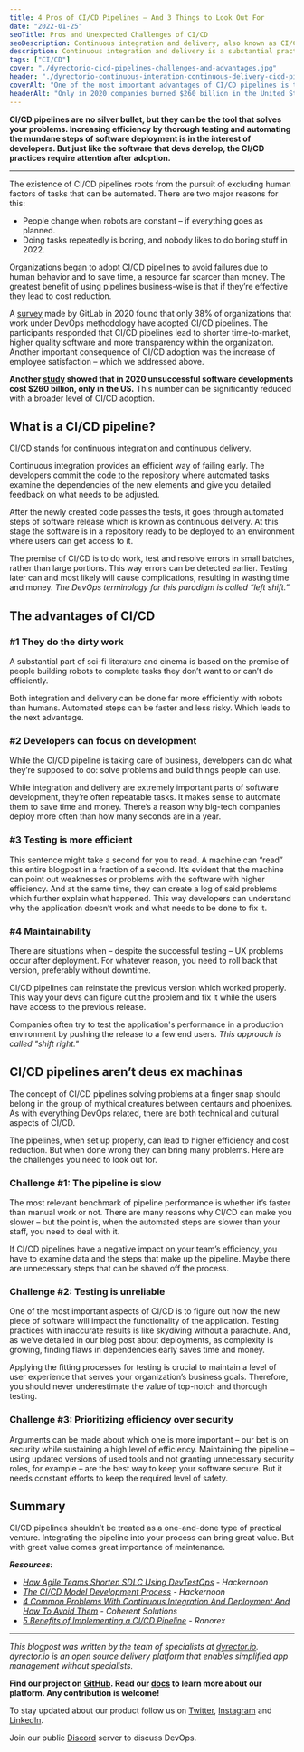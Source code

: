 ```yaml
---
title: 4 Pros of CI/CD Pipelines – And 3 Things to Look Out For 
date: "2022-01-25"
seoTitle: Pros and Unexpected Challenges of CI/CD
seoDescription: Continuous integration and delivery, also known as CI/CD can boost your teams efficiency while reducing money. But it's not a one-and-done solution.
description: Continuous integration and delivery is a substantial practice of DevOps methodology, even though only 38% of companies working under it have adopted CI/CD pipelines by 2020. Find out how it impacts efficiency and what challenges it may bring.
tags: ["CI/CD"]
cover: "./dyrectorio-cicd-pipelines-challenges-and-advantages.jpg"
header: "./dyrectorio-continuous-interation-continuous-delivery-cicd-pipelines.jpg"
coverAlt: "One of the most important advantages of CI/CD pipelines is that developers can focus on development instead of testing and deployment."
headerAlt: "Only in 2020 companies burned $260 billion in the United States due to unsuccessful development. Continuous integration and continuous delivery can decrease that number."
---
```


**CI/CD pipelines are no silver bullet, but they can be the tool that solves your problems. Increasing efficiency by thorough testing and automating the mundane steps of software deployment is in the interest of developers. But just like the software that devs develop, the CI/CD practices require attention after adoption.**

---

The existence of CI/CD pipelines roots from the pursuit of excluding human factors of tasks that can be automated. There are two major reasons for this: 

 - People change when robots are constant – if everything goes as planned. 
 - Doing tasks repeatedly is boring, and nobody likes to do boring stuff in 2022. 

Organizations began to adopt CI/CD pipelines to avoid failures due to human behavior and to save time, a resource far scarcer than money. The greatest benefit of using pipelines business-wise is that if they’re effective they lead to cost reduction.

A [survey](https://www.zdnet.com/article/gitlabs-take-on-the-current-state-of-devops/) made by GitLab in 2020 found that only 38% of organizations that work under DevOps methodology have adopted CI/CD pipelines. The participants responded that CI/CD pipelines lead to shorter time-to-market, higher quality software and more transparency within the organization. Another important consequence of CI/CD adoption was the increase of employee satisfaction – which we addressed above.

**Another [study](https://www.theee.ai/2021/01/06/6838-poor-software-quality-cost-the-usd-2-08-tn-in-2020/) showed that in 2020 unsuccessful software developments cost $260 billion, only in the US.** This number can be significantly reduced with a broader level of CI/CD adoption. 

## What is a CI/CD pipeline? 

CI/CD stands for continuous integration and continuous delivery. 

Continuous integration provides an efficient way of failing early. The developers commit the code to the repository where automated tasks examine the dependencies of the new elements and give you detailed feedback on what needs to be adjusted. 

After the newly created code passes the tests, it goes through automated steps of software release which is known as continuous delivery. At this stage the software is in a repository ready to be deployed to an environment where users can get access to it. 

The premise of CI/CD is to do work, test and resolve errors in small batches, rather than large portions. This way errors can be detected earlier. Testing later can and most likely will cause complications, resulting in wasting time and money. *The DevOps terminology for this paradigm is called “left shift.”*

## The advantages of CI/CD 

### #1 They do the dirty work 

A substantial part of sci-fi literature and cinema is based on the premise of people building robots to complete tasks they don’t want to or can’t do efficiently. 

Both integration and delivery can be done far more efficiently with robots than humans. Automated steps can be faster and less risky. Which leads to the next advantage. 

### #2 Developers can focus on development 

While the CI/CD pipeline is taking care of business, developers can do what they’re supposed to do: solve problems and build things people can use. 

While integration and delivery are extremely important parts of software development, they’re often repeatable tasks. It makes sense to automate them to save time and money. There’s a reason why big-tech companies deploy more often than how many seconds are in a year.

### #3 Testing is more efficient 

This sentence might take a second for you to read. A machine can “read” this entire blogpost in a fraction of a second. It’s evident that the machine can point out weaknesses or problems with the software with higher efficiency. And at the same time, they can create a log of said problems which further explain what happened. This way developers can understand why the application doesn’t work and what needs to be done to fix it. 

### #4 Maintainability

There are situations when – despite the successful testing – UX problems occur after deployment. For whatever reason, you need to roll back that version, preferably without downtime.

CI/CD pipelines can reinstate the previous version which worked properly. This way your devs can figure out the problem and fix it while the users have access to the previous release.

Companies often try to test the application's performance in a production environment by pushing the release to a few end users. *This approach is called "shift right."*

## CI/CD pipelines aren’t deus ex machinas 

The concept of CI/CD pipelines solving problems at a finger snap should belong in the group of mythical creatures between centaurs and phoenixes. As with everything DevOps related, there are both technical and cultural aspects of CI/CD.

The pipelines, when set up properly, can lead to higher efficiency and cost reduction. But when done wrong they can bring many problems. Here are the challenges you need to look out for.

### Challenge #1: The pipeline is slow

The most relevant benchmark of pipeline performance is whether it’s faster than manual work or not. There are many reasons why CI/CD can make you slower – but the point is, when the automated steps are slower than your staff, you need to deal with it.

If CI/CD pipelines have a negative impact on your team’s efficiency, you have to examine data and the steps that make up the pipeline. Maybe there are unnecessary steps that can be shaved off the process.

### Challenge #2: Testing is unreliable

One of the most important aspects of CI/CD is to figure out how the new piece of software will impact the functionality of the application. Testing practices with inaccurate results is like skydiving without a parachute. And, as we’ve detailed in our blog post about deployments, as complexity is growing, finding flaws in dependencies early saves time and money.

Applying the fitting processes for testing is crucial to maintain a level of user experience that serves your organization’s business goals. Therefore, you should never underestimate the value of top-notch and thorough testing.

### Challenge #3: Prioritizing efficiency over security

Arguments can be made about which one is more important – our bet is on security while sustaining a high level of efficiency. Maintaining the pipeline – using updated versions of used tools and not granting unnecessary security roles, for example – are the best way to keep your software secure. But it needs constant efforts to keep the required level of safety.

## Summary

CI/CD pipelines shouldn’t be treated as a one-and-done type of practical venture. Integrating the pipeline into your process can bring great value. But with great value comes great importance of maintenance.

***Resources:***

- *[How Agile Teams Shorten SDLC Using DevTestOps](https://hackernoon.com/how-agile-teams-shorten-sdlc-using-devtestops) - Hackernoon*
- *[The CI/CD Model Development Process](https://hackernoon.com/the-cicd-model-development-process-862a37tw) - Hackernoon*
- *[4 Common Problems With Continuous Integration And Deployment And How To Avoid Them](https://www.coherentsolutions.com/blog/4-common-problems-with-continuous-integration-and-deployment-and-how-to-avoid-them/) - Coherent Solutions*
- *[5 Benefits of Implementing a CI/CD Pipeline](https://www.ranorex.com/blog/5-benefits-ci-cd-pipeline/) - Ranorex*

---

_This blogpost was written by the team of specialists at [dyrector.io](https://dyrector.io). dyrector.io is an open source delivery platform that enables simplified app management without specialists._

**Find our project on [GitHub](https://github.com/dyrector-io/dyrectorio/). Read our [docs](https://docs.dyrector.io/) to learn more about our platform. Any contribution is welcome!**

To stay updated about our product follow us on [Twitter](https://twitter.com/dyrectorio), [Instagram](https://www.instagram.com/dyrectorio/) and [LinkedIn](https://www.linkedin.com/company/dyrectorio/).

Join our public [Discord](https://discord.gg/hMyT9cbYFD) server to discuss DevOps.